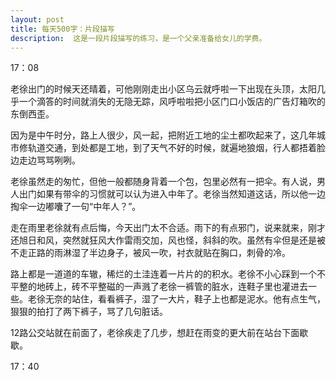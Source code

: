 ```yaml
---
layout: post
title: 每天500字：片段描写
description:  这是一段片段描写的练习，是一个父亲准备给女儿的学费。
---
```


17：08

老徐出门的时候天还晴着，可他刚刚走出小区乌云就呼啦一下出现在头顶，太阳几乎一个滴答的时间就消失的无隐无踪，风呼啦啦把小区门口小饭店的广告灯箱吹的东倒西歪。

因为是中午时分，路上人很少，风一起，把附近工地的尘土都吹起来了，这几年城市修轨道交通，到处都是工地，到了天气不好的时候，就遍地狼烟，行人都捂着脸边走边骂骂咧咧。

老徐虽然走的匆忙，但他一般都随身背着一个包，包里必然有一把伞。有人说，男人出门如果有带伞的习惯就可以认为进入中年了。老徐当然知道这话，所以他一边掏伞一边嘟囔了一句“中年人？”。

走在雨里老徐就有点后悔，今天出门太不合适。雨下的有点邪门，说来就来，刚才还旭日和风，突然就狂风大作雷雨交加，风也怪，斜斜的吹。虽然有伞但是还是被不走正路的雨淋湿了半边身子，被风一吹，衬衣就贴在胸口，刺骨的冷。

路上都是一道道的车辙，稀烂的土洼连着一片片的的积水。老徐不小心踩到一个不平整的地砖上，砖不平整磁的一声溅了老徐一裤管的脏水，连鞋子里也灌进去一些。老徐无奈的站住，看看裤子，湿了一大片，鞋子上也都是泥水。他有点生气，狠狠的拍打了两下裤子，骂了几句脏话。

12路公交站就在前面了，老徐疾走了几步，想赶在雨变的更大前在站台下面歇歇。

17：40